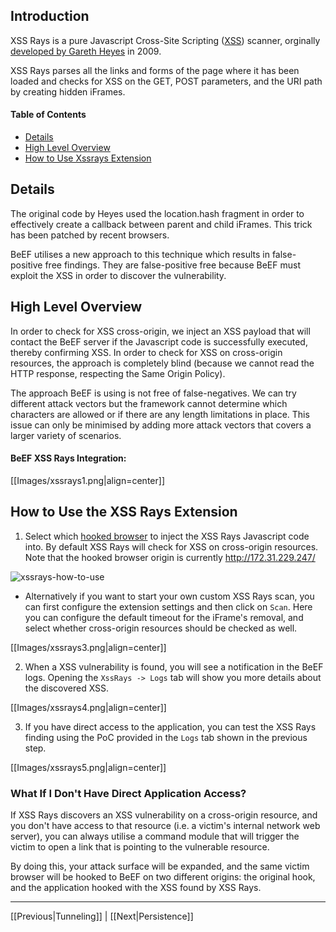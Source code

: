 ## Introduction

XSS Rays is a pure Javascript Cross-Site Scripting ([XSS](https://www.owasp.org/index.php/Cross-site_Scripting_(XSS))) scanner, orginally [developed by Gareth Heyes](http://www.thespanner.co.uk/2009/03/25/xss-ray) in 2009.

XSS Rays parses all the links and forms of the page where it has been loaded and checks for XSS on the GET, POST parameters, and the URI path by creating hidden iFrames.

#### Table of Contents

* [Details](#details)
* [High Level Overview](#high-level-overview)
* [How to Use Xssrays Extension](#how-to-use-the-xssrays-extension)

## Details

The original code by Heyes used the location.hash fragment in order to effectively create a callback between parent and child iFrames. This trick has been patched by recent browsers. 

BeEF utilises a new approach to this technique which results in false-positive free findings. They are false-positive free because BeEF must exploit the XSS in order to discover the vulnerability. 

## High Level Overview

In order to check for XSS cross-origin, we inject an XSS payload that will contact the BeEF server if the Javascript code is successfully executed, thereby confirming XSS. In order to check for XSS on cross-origin resources, the approach is completely blind (because we cannot read the HTTP response, respecting the Same Origin Policy).

The approach BeEF is using is not free of false-negatives. We can try different attack vectors but the framework cannot determine which characters are allowed or if there are any length limitations in place. This issue can only be minimised by adding more attack vectors that covers a larger variety of scenarios.

#### BeEF XSS Rays Integration:

[[Images/xssrays1.png|align=center]]

## How to Use the XSS Rays Extension

1. Select which [hooked browser](https://github.com/beefproject/beef/wiki/Hooked-Browser) to inject the XSS Rays Javascript code into. By default XSS Rays will check for XSS on cross-origin resources. Note that the hooked browser origin is currently http://172.31.229.247/

![xssrays-how-to-use](http://antisnatchor.com/BeEF-images/XSSRAYS-select.png)  

  * Alternatively if you want to start your own custom XSS Rays scan, you can first configure the extension settings and then click on `Scan`. Here you can configure the default timeout for the iFrame's removal, and select whether cross-origin resources should be checked as well.  
  
[[Images/xssrays3.png|align=center]]

2. When a XSS vulnerability is found, you will see a notification in the BeEF logs. Opening the `XssRays -> Logs` tab will show you more details about the discovered XSS.

[[Images/xssrays4.png|align=center]]

3. If you have direct access to the application, you can test the XSS Rays finding using the PoC provided in the `Logs` tab shown in the previous step.

[[Images/xssrays5.png|align=center]]

### What If I Don't Have Direct Application Access?

If XSS Rays discovers an XSS vulnerability on a cross-origin resource, and you don't have access to that resource (i.e. a victim's internal network web server), you can always utilise a command module that will trigger the victim to open a link that is pointing to the vulnerable resource.

By doing this, your attack surface will be expanded, and the same victim browser will be hooked to BeEF on two different origins: the original hook, and the application hooked with the XSS found by XSS Rays.

***

[[Previous|Tunneling]] | [[Next|Persistence]]